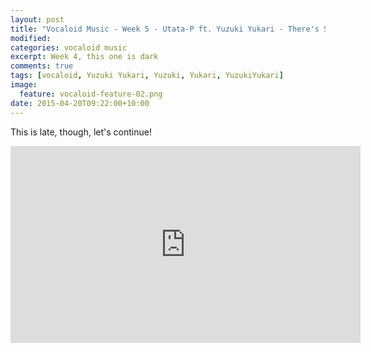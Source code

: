 ```yaml
---
layout: post
title: "Vocaloid Music - Week 5 - Utata-P ft. Yuzuki Yukari - There's Supposed to be a Cheat Code for Happiness"
modified:
categories: vocaloid music
excerpt: Week 4, this one is dark
comments: true
tags: [vocaloid, Yuzuki Yukari, Yuzuki, Yukari, YuzukiYukari]
image:
  feature: vocaloid-feature-02.png
date: 2015-04-20T09:22:00+10:00
---
```


This is late, though, let's continue!

<iframe width="560" height="315" src="https://www.youtube.com/embed/shNgOFTla-c" frameborder="0" allowfullscreen></iframe>
